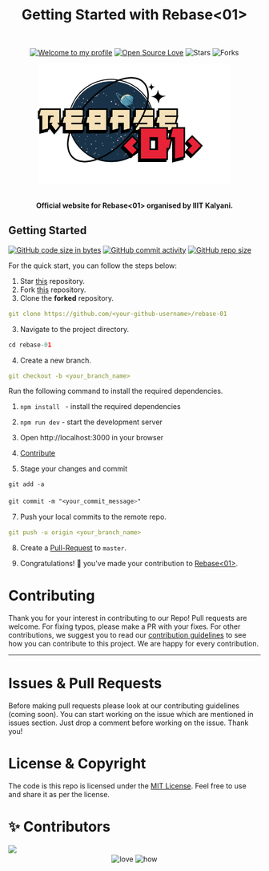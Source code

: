 <h1 align="center">Getting Started with Rebase<01> </h1> 
<br>

<div align="center">

[![Welcome to my profile](https://img.shields.io/badge/Hello,Programmer!-Welcome-blue.svg?style=flat&logo=github)](https://github.com/GDSC-IIIT-Kalyani)
[![Open Source Love](https://badges.frapsoft.com/os/v2/open-source.svg?v=103)](https://github.com/GDSC-IIIT-Kalyani/Winter-of-Code-3.0-frontend)
![Stars](https://img.shields.io/github/stars/GDSC-IIIT-Kalyani/rebase-01?style=flat&logo=github)
![Forks](https://img.shields.io/github/forks/GDSC-IIIT-Kalyani/rebase-01?style=flat&logo=github)

</div>

<div align="center">
  <img height=240 src="/public/logo.webp" alt="Rebase logo">
</div>

<br>

<p align="center">
  <b>Official website for Rebase<01> organised by IIIT Kalyani.</b>
</p>

## **Getting Started**
[![GitHub code size in bytes](https://img.shields.io/github/languages/code-size/GDSC-IIIT-Kalyani/rebase-01?logo=github)](https://GDSC-IIIT-Kalyani/rebase-01/) [![GitHub commit activity](https://img.shields.io/github/commit-activity/m/GDSC-IIIT-Kalyani/rebase-01?color=bluevoilet&logo=github)](https://github.com/GDSC-IIIT-Kalyani/rebase-01/commits/) [![GitHub repo size](https://img.shields.io/github/repo-size/GDSC-IIIT-Kalyani/rebase-01?logo=github)](https://github.com/GDSC-IIIT-Kalyani/rebase-01)

For the quick start, you can follow the steps below:

1. Star <a href="https://github.com/GDSC-IIIT-Kalyani/rebase-01" title="this">this</a> repository.
2. Fork <a href="https://github.com/GDSC-IIIT-Kalyani/rebase-01" title="this">this</a> repository.
3. Clone the **forked** repository.

```yml
git clone https://github.com/<your-github-username>/rebase-01
```

3. Navigate to the project directory.

```py
cd rebase-01
```

4. Create a new branch.

```yml
git checkout -b <your_branch_name>
```

Run the following command to install the required dependencies.

1. `npm install ` - install the required dependencies
2. `npm run dev` - start the development server
3. Open http://localhost:3000 in your browser

4. <a href="/CONTRIBUTING.md">Contribute</a>

5. Stage your changes and commit

```css
git add -a

git commit -m "<your_commit_message>"
```

7. Push your local commits to the remote repo.

```yml
git push -u origin <your_branch_name>
```

8. Create a <a href="https://docs.github.com/en/github/collaborating-with-pull-requests/proposing-changes-to-your-work-with-pull-requests/creating-a-pull-request" title="Pull Request">Pull-Request</a> to `master`.

9. Congratulations! 🎉 you've made your contribution to <a href="https://github.com/GDSC-IIIT-Kalyani/rebase-01" title="Winter-of-Code-3.0-frontend">Rebase<01></a>.

<h1 id="contribute">Contributing</h1>

<p>
   Thank you for your interest in contributing to our Repo! Pull requests are welcome. For fixing typos, please make a PR with your fixes. For other contributions, we suggest you to read our <a href="https://github.com/GDSC-IIIT-Kalyani/rebase-01/blob/master/contributing.md">contribution guidelines</a> to see how you can contribute to this project. We are happy for every contribution. 
   <hr> 
</p>

<h1 id="prs">Issues & Pull Requests</h1>

Before making pull requests please look at our contributing guidelines (coming soon). You can start working on the issue which are mentioned in issues section. Just drop a comment before working on the issue. Thank you!

#  License & Copyright

The code is this repo is licensed under the <a href="https://github.com/GDSC-IIIT-Kalyani/rebase-01/blob/master/LICENSE">MIT License</a>. Feel free to use and share it as per the license.

# ✨ Contributors

<a href="https://github.com/GDSC-IIIT-Kalyani/rebase-01/graphs/contributors">
  <img src="https://contrib.rocks/image?repo=GDSC-IIIT-Kalyani/rebase-01" />
</a>


<div align="center">
 <img src="https://forthebadge.com/images/badges/built-with-love.svg" alt="love" />
 <img src="https://forthebadge.com/images/badges/thats-how-they-get-you.svg" alt="how">
</div>
